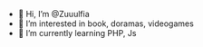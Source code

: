 - 👋 Hi, I’m @Zuuulfia
- 👀 I’m interested in book, doramas, videogames
- 🌱 I’m currently learning PHP, Js


<!---
Zuuulfia/Zuuulfia is a ✨ special ✨ repository because its `README.md` (this file) appears on your GitHub profile.
You can click the Preview link to take a look at your changes.
--->
